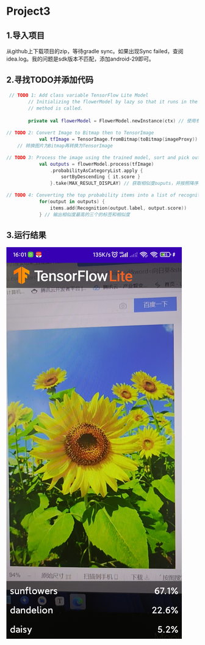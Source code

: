# Project3

## 1.导入项目

从github上下载项目的zip，等待gradle sync。如果出现Sync failed，查阅idea.log。我的问题是sdk版本不匹配，添加android-29即可。

## 2.寻找TODO并添加代码

``` kotlin
 // TODO 1: Add class variable TensorFlow Lite Model
        // Initializing the flowerModel by lazy so that it runs in the same thread when the process
        // method is called.

        private val flowerModel = FlowerModel.newInstance(ctx) // 使用参数为ctx的构造方法构造FlowerModel对象
```

``` kotlin
// TODO 2: Convert Image to Bitmap then to TensorImage
            val tfImage = TensorImage.fromBitmap(toBitmap(imageProxy))
	// 转换图片为Bitmap再转换为TensorImage
```

``` kotlin
// TODO 3: Process the image using the trained model, sort and pick out the top results
            val outputs = flowerModel.process(tfImage)
                .probabilityAsCategoryList.apply {
                    sortByDescending { it.score }
                }.take(MAX_RESULT_DISPLAY) // 获取相似度ouputs，并按照降序排序，取相似度最高的为结果
```

``` kotlin
// TODO 4: Converting the top probability items into a list of recognitions
            for(output in outputs) {
                items.add(Recognition(output.label, output.score))
            } // 输出相似度最高的三个的标签和相似度
```

## 3.运行结果

![Screenshot_2022-05-05-16-01-56-274_org.tensorflow.lite.examples.classification](Project3.assets/Screenshot_2022-05-05-16-01-56-274_org.tensorflow.lite.examples.classification-16517378583211.jpg)
